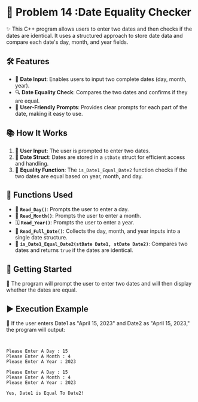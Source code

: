 # 📅 Problem 14 :Date Equality Checker 
✨ This C++ program allows users to enter two dates and then checks if the dates are identical. It uses a structured approach to store date data and compare each date's day, month, and year fields.

## 🛠️ Features
- 📆 **Date Input**: Enables users to input two complete dates (day, month, year).
- 🔍 **Date Equality Check**: Compares the two dates and confirms if they are equal.
- 👤 **User-Friendly Prompts**: Provides clear prompts for each part of the date, making it easy to use.

## 📚 How It Works
1. 👤 **User Input**: The user is prompted to enter two dates.
2. 📅 **Date Struct**: Dates are stored in a `stDate` struct for efficient access and handling.
3. 🔄 **Equality Function**: The `is_Date1_Equal_Date2` function checks if the two dates are equal based on year, month, and day.

## 🔧 Functions Used
- 📅 **`Read_Day()`**: Prompts the user to enter a day.
- 📆 **`Read_Month()`**: Prompts the user to enter a month.
- 🗓️ **`Read_Year()`**: Prompts the user to enter a year.
- 📅 **`Read_Full_Date()`**: Collects the day, month, and year inputs into a single date structure.
- 🔄 **`is_Date1_Equal_Date2(stDate Date1, stDate Date2)`**: Compares two dates and returns `true` if the dates are identical.

## 🚀 Getting Started

📅 The program will prompt the user to enter two dates and will then display whether the dates are equal.

## ▶️ Execution Example

🎯 If the user enters Date1 as "April 15, 2023" and Date2 as "April 15, 2023," the program will output:
```plaintext


Please Enter A Day : 15
Please Enter A Month : 4
Please Enter A Year : 2023

Please Enter A Day : 15
Please Enter A Month : 4
Please Enter A Year : 2023

Yes, Date1 is Equal To Date2!
